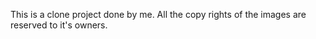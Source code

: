 This is a clone project done by me.
All the copy rights of the images are reserved to it's owners. 
